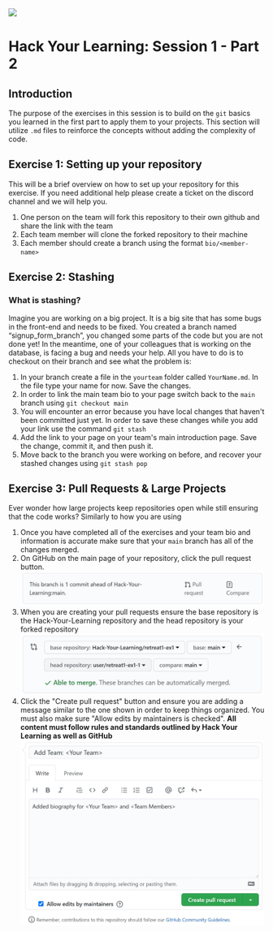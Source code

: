 <div>
<img src="http://drive.google.com/uc?export=view&id=1MADw5CwZYysojTdKwgfJEJpAHdO1Jxoq">
<h1 style="font-family: -apple-system, BlinkMacSystemFont, 'Space Mono', sans-serif;">Hack Your Learning: Session 1 - Part 2
</h1>
</div>

## Introduction

The purpose of the exercises in this session is to build on the `git` basics you learned in the first part to apply them to your projects. This section will utilize `.md` files to reinforce the concepts without adding the complexity of code.


## Exercise 1: Setting up your repository

This will be a brief overview on how to set up your repository for this exercise. If you need additional help please create a ticket on the discord channel and we will help you.

1. One person on the team will fork this repository to their own github and share the link with the team
2. Each team member will clone the forked repository to their machine
3. Each member should create a branch using the format `bio/<member-name>`

## Exercise 2: Stashing

### What is stashing?

Imagine you are working on a big project. It is a big site that has some bugs in the front-end and needs to be fixed. You created a branch named “signup_form_branch”, you changed some parts of the code but you are not done yet! In the meantime, one of your colleagues that is working on the database, is facing a bug and needs your help. All you have to do is to checkout on their branch and see what the problem is:

1. In your branch create a file in the `yourteam` folder called `YourName.md`. In the file type your name for now. Save the changes.
2. In order to link the main team bio to your page switch back to the `main` branch using `git checkout main`
3. You will encounter an error because you have local changes that haven't been committed just yet. In order to save these changes while you add your link use the command `git stash`
4. Add the link to your page on your team's main introduction page. Save the change, commit it, and then push it.
5. Move back to the branch you were working on before, and recover your stashed changes using `git stash pop`

## Exercise 3: Pull Requests & Large Projects

Ever wonder how large projects keep repositories open while still ensuring that the code works? Similarly to how you are using 

1. Once you have completed all of the exercises and your team bio and information is accurate make sure that your `main` branch has all of the changes merged.
2. On GitHub on the main page of your repository, click the pull request button. ![Pull Message](assets/statusPull.JPG)
3. When you are creating your pull requests ensure the base repository is the Hack-Your-Learning repository and the head repository is your forked repository ![Pull Request Params](assets/pullRequest.JPG)
4. Click the "Create pull request" button and ensure you are adding a message similar to the one shown in order to keep things organized. You must also make sure "Allow edits by maintainers is checked". **All content must follow rules and standards outlined by Hack Your Learning as well as GitHub**![Pull Request Message](assets/pullRequestMessage.JPG)